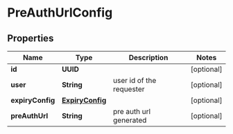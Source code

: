 

# PreAuthUrlConfig


## Properties

Name | Type | Description | Notes
------------ | ------------- | ------------- | -------------
**id** | **UUID** |  |  [optional]
**user** | **String** | user id of the requester |  [optional]
**expiryConfig** | [**ExpiryConfig**](ExpiryConfig.md) |  |  [optional]
**preAuthUrl** | **String** | pre auth url generated |  [optional]



